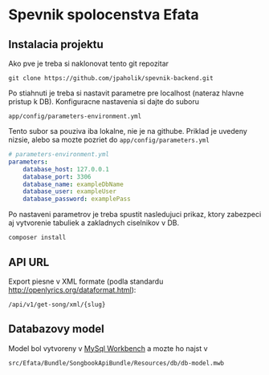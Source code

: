 Spevnik spolocenstva Efata
==========================

## Instalacia projektu
Ako pve je treba si naklonovat tento git repozitar
```
git clone https://github.com/jpaholik/spevnik-backend.git
```

Po stiahnuti je treba si nastavit parametre pre localhost (nateraz hlavne pristup k DB). Konfiguracne nastavenia si dajte do suboru 
```
app/config/parameters-environment.yml
```
Tento subor sa pouziva iba lokalne, nie je na githube. Priklad je uvedeny nizsie, alebo sa mozte pozriet do `app/config/parameters.yml`
```yaml
# parameters-environment.yml
parameters:
    database_host: 127.0.0.1
    database_port: 3306
    database_name: exampleDbName
    database_user: exampleUser
    database_password: examplePass
```

Po nastaveni parametrov je treba spustit nasledujuci prikaz, ktory zabezpeci aj vytvorenie tabuliek a zakladnych ciselnikov v DB.
```
composer install
```

## API URL

Export piesne v XML formate (podla standardu http://openlyrics.org/dataformat.html):
```
/api/v1/get-song/xml/{slug}
```

## Databazovy model

Model bol vytvoreny v [MySql Workbench](https://www.mysql.com/products/workbench/) a mozte ho najst v 
```
src/Efata/Bundle/SongbookApiBundle/Resources/db/db-model.mwb
```